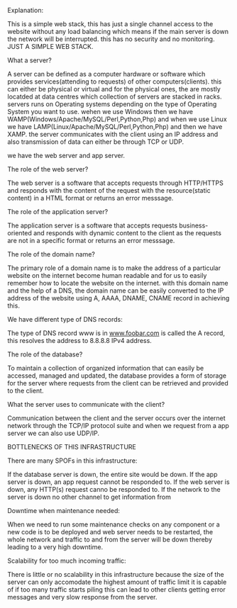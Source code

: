 Explanation:

This is a simple web stack, this has just a single channel access to the website without any load balancing which means if the main server is down the network will be interrupted. this has no security and no monitoring. JUST A SIMPLE WEB STACK.

What a server?

A server can be defined as a computer hardware or software which provides services(attending to requests) of other computers(clients). this can either be physical or virtual and for the physical ones, the are mostly locatded at data centres which collection of servers are stacked in racks. servers runs on Operating systems depending on the type of Operating System you want to use. wehen we use Windows then we have WAMP(Windows/Apache/MySQL/Perl,Python,Php) and when we use Linux we have LAMP(Linux/Apache/MySQL/Perl,Python,Php) and then we have XAMP. the server communicates with the client using an IP address and also transmission of data can either be through TCP or UDP.  

we have the web server and app server.

The role of the web server?

The web server is a software that accepts requests through HTTP/HTTPS and responds with the content of the request with the resource(static content) in a HTML format or returns an error messsage.

The role of the application server?

The application server is a software that accepts requests business-oriented and responds with dynamic content to the client as the requests are not in a specific format or returns an error messsage.

The role of the domain name?

The primary role of a domain name is to make the address of a particular website on the internet become human readable and for us to easily remember how to locate the website on the internet. with this domain name and the help of a DNS, the domain name can be easily converted to the IP address of the website using A, AAAA, DNAME, CNAME record in achieving this.

We have different type of DNS records:

The type of DNS record www is in www.foobar.com is called the A record, this resolves the address to 8.8.8.8 IPv4 address.

The role of the database?

To maintain a collection of organized information that can easily be accessed, managed and updated, the database provides a form of storage for the server where requests from the client can be retrieved and provided to the client. 

What the server uses to communicate with the client?

Communication between the client and the server occurs over the internet network through the TCP/IP protocol suite and when we request from a app server we can also use UDP/IP.

BOTTLENECKS OF THIS INFRASTRUCTURE

There are many SPOFs in this infrastructure:

If the database server is down, the entire site would be down.
If the app server is down, an app request cannot be responded to.
If the web server is down, any HTTP(s) request canno be responded to.
If the network to the server is down no other channel to get information from

Downtime when maintenance needed:

When we need to run some maintenance checks on any component or a new code is to be deployed and web server needs to be restarted, the whole network and traffic to and from the server will be down thereby leading to a very high downtime.

Scalability for too much incoming traffic:

There is little or no scalability in this infrastructure because the size of the server can only accomodate the highest amount of traffic limit it is capable of if too many traffic starts piling this can lead to other clients getting error messages and very slow response from the server.
